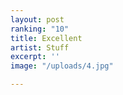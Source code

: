 ```yaml
---
layout: post
ranking: "10"
title: Excellent
artist: Stuff
excerpt: ''
image: "/uploads/4.jpg"

---
```

